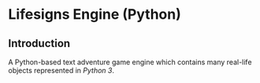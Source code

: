 # Lifesigns Engine (Python)

## Introduction

A Python-based text adventure game engine which contains many real-life objects
represented in *Python 3*.
